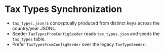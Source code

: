 # Tax Types Synchronization

- `tax_types.json` is conceptually produced from distinct keys across the country/year JSONs.
- Seeder `TaxTypesFromConfigSeeder` reads `tax_types.json` and seeds the `tax_types` table.
- Prefer `TaxTypesFromConfigSeeder` over the legacy `TaxTypeSeeder`.

